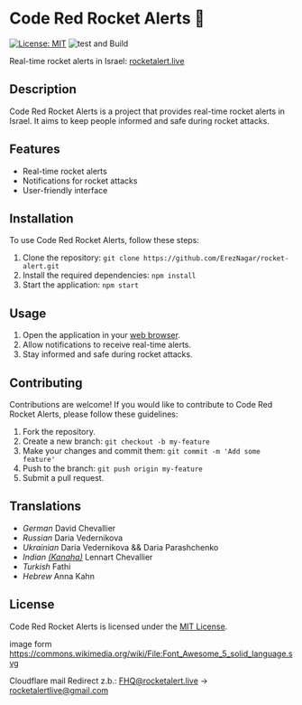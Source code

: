 
# Code Red Rocket Alerts :rocket:

[![License: MIT](https://img.shields.io/badge/License-MIT-blue.svg)](https://opensource.org/licenses/MIT)
![test and Build](https://github.com/ErezNagar/rocket-alert/actions/workflows/main.yml/badge.svg)

Real-time rocket alerts in Israel:
[rocketalert.live](http://rocketalert.live/)

## Description

Code Red Rocket Alerts is a project that provides real-time rocket alerts in Israel. It aims to keep people informed and safe during rocket attacks.

## Features

- Real-time rocket alerts
- Notifications for rocket attacks
- User-friendly interface

## Installation

To use Code Red Rocket Alerts, follow these steps:

1. Clone the repository: `git clone https://github.com/ErezNagar/rocket-alert.git`
2. Install the required dependencies: `npm install`
3. Start the application: `npm start`

## Usage

1. Open the application in your [web browser](http://localhost:3000).
2. Allow notifications to receive real-time alerts.
3. Stay informed and safe during rocket attacks.

## Contributing

Contributions are welcome! If you would like to contribute to Code Red Rocket Alerts, please follow these guidelines:

1. Fork the repository.
2. Create a new branch: `git checkout -b my-feature`
3. Make your changes and commit them: `git commit -m 'Add some feature'`
4. Push to the branch: `git push origin my-feature`
5. Submit a pull request.

## Translations

- *German* David Chevallier
- *Russian* Daria Vedernikova
- *Ukrainian* Daria Vedernikova && Daria Parashchenko
- *Indian [(Kanaha)](https://de.wikipedia.org/wiki/Kannada)* Lennart Chevallier
- *Turkish* Fathi
- *Hebrew* Anna Kahn

## License

Code Red Rocket Alerts is licensed under the [MIT License](https://opensource.org/licenses/MIT).

image form https://commons.wikimedia.org/wiki/File:Font_Awesome_5_solid_language.svg

Cloudflare mail Redirect z.b.: FHQ@rocketalert.live -> rocketalertlive@gmail.com
